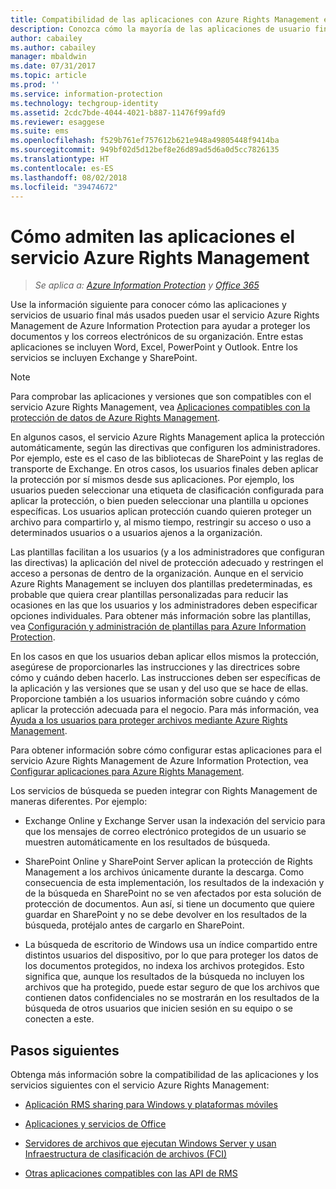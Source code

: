 ```yaml
---
title: Compatibilidad de las aplicaciones con Azure Rights Management en AIP
description: Conozca cómo la mayoría de las aplicaciones de usuario final (como las aplicaciones de Office, Word, Excel, PowerPoint y Outlook) y los servicios (como Exchange y SharePoint) más usados pueden utilizar el servicio Azure Rights Management de Azure Information Protection para ayudar a proteger los documentos y correos electrónicos de su organización.
author: cabailey
ms.author: cabailey
manager: mbaldwin
ms.date: 07/31/2017
ms.topic: article
ms.prod: ''
ms.service: information-protection
ms.technology: techgroup-identity
ms.assetid: 2cdc7bde-4044-4021-b887-11476f99afd9
ms.reviewer: esaggese
ms.suite: ems
ms.openlocfilehash: f529b761ef757612b621e948a49805448f9414ba
ms.sourcegitcommit: 949bf02d5d12bef8e26d89ad5d6a0d5cc7826135
ms.translationtype: HT
ms.contentlocale: es-ES
ms.lasthandoff: 08/02/2018
ms.locfileid: "39474672"
---
```

# <a name="how-applications-support-the-azure-rights-management-service"></a>Cómo admiten las aplicaciones el servicio Azure Rights Management

>*Se aplica a: [Azure Information Protection](https://azure.microsoft.com/pricing/details/information-protection) y [Office 365](http://download.microsoft.com/download/E/C/F/ECF42E71-4EC0-48FF-AA00-577AC14D5B5C/Azure_Information_Protection_licensing_datasheet_EN-US.pdf)*

Use la información siguiente para conocer cómo las aplicaciones y servicios de usuario final más usados pueden usar el servicio Azure Rights Management de Azure Information Protection para ayudar a proteger los documentos y los correos electrónicos de su organización. Entre estas aplicaciones se incluyen Word, Excel, PowerPoint y Outlook. Entre los servicios se incluyen Exchange y SharePoint.

> [!NOTE]
> Para comprobar las aplicaciones y versiones que son compatibles con el servicio Azure Rights Management, vea [Aplicaciones compatibles con la protección de datos de Azure Rights Management](./requirements-applications.md).

En algunos casos, el servicio Azure Rights Management aplica la protección automáticamente, según las directivas que configuren los administradores. Por ejemplo, este es el caso de las bibliotecas de SharePoint y las reglas de transporte de Exchange. En otros casos, los usuarios finales deben aplicar la protección por sí mismos desde sus aplicaciones. Por ejemplo, los usuarios pueden seleccionar una etiqueta de clasificación configurada para aplicar la protección, o bien pueden seleccionar una plantilla u opciones específicas. Los usuarios aplican protección cuando quieren proteger un archivo para compartirlo y, al mismo tiempo, restringir su acceso o uso a determinados usuarios o a usuarios ajenos a la organización.

Las plantillas facilitan a los usuarios (y a los administradores que configuran las directivas) la aplicación del nivel de protección adecuado y restringen el acceso a personas de dentro de la organización. Aunque en el servicio Azure Rights Management se incluyen dos plantillas predeterminadas, es probable que quiera crear plantillas personalizadas para reducir las ocasiones en las que los usuarios y los administradores deben especificar opciones individuales. Para obtener más información sobre las plantillas, vea [Configuración y administración de plantillas para Azure Information Protection](./deploy-use/configure-policy-templates.md).

En los casos en que los usuarios deban aplicar ellos mismos la protección, asegúrese de proporcionarles las instrucciones y las directrices sobre cómo y cuándo deben hacerlo. Las instrucciones deben ser específicas de la aplicación y las versiones que se usan y del uso que se hace de ellas. Proporcione también a los usuarios información sobre cuándo y cómo aplicar la protección adecuada para el negocio. Para más información, vea [Ayuda a los usuarios para proteger archivos mediante Azure Rights Management](./deploy-use/help-users.md).

Para obtener información sobre cómo configurar estas aplicaciones para el servicio Azure Rights Management de Azure Information Protection, vea [Configurar aplicaciones para Azure Rights Management](./deploy-use/configure-applications.md).

Los servicios de búsqueda se pueden integrar con Rights Management de maneras diferentes. Por ejemplo: 

- Exchange Online y Exchange Server usan la indexación del servicio para que los mensajes de correo electrónico protegidos de un usuario se muestren automáticamente en los resultados de búsqueda. 

- SharePoint Online y SharePoint Server aplican la protección de Rights Management a los archivos únicamente durante la descarga. Como consecuencia de esta implementación, los resultados de la indexación y de la búsqueda en SharePoint no se ven afectados por esta solución de protección de documentos. Aun así, si tiene un documento que quiere guardar en SharePoint y no se debe devolver en los resultados de la búsqueda, protéjalo antes de cargarlo en SharePoint.

- La búsqueda de escritorio de Windows usa un índice compartido entre distintos usuarios del dispositivo, por lo que para proteger los datos de los documentos protegidos, no indexa los archivos protegidos. Esto significa que, aunque los resultados de la búsqueda no incluyen los archivos que ha protegido, puede estar seguro de que los archivos que contienen datos confidenciales no se mostrarán en los resultados de la búsqueda de otros usuarios que inicien sesión en su equipo o se conecten a este. 

## <a name="next-steps"></a>Pasos siguientes

Obtenga más información sobre la compatibilidad de las aplicaciones y los servicios siguientes con el servicio Azure Rights Management:

-   [Aplicación RMS sharing para Windows y plataformas móviles](sharing-app-support.md)

-   [Aplicaciones y servicios de Office](office-apps-services-support.md)

-   [Servidores de archivos que ejecutan Windows Server y usan Infraestructura de clasificación de archivos (FCI)](file-server-support.md)

-   [Otras aplicaciones compatibles con las API de RMS](api-support.md)

